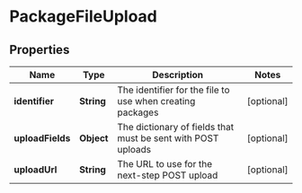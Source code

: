 
# PackageFileUpload

## Properties
Name | Type | Description | Notes
------------ | ------------- | ------------- | -------------
**identifier** | **String** | The identifier for the file to use when creating packages |  [optional]
**uploadFields** | **Object** | The dictionary of fields that must be sent with POST uploads |  [optional]
**uploadUrl** | **String** | The URL to use for the next-step POST upload |  [optional]



